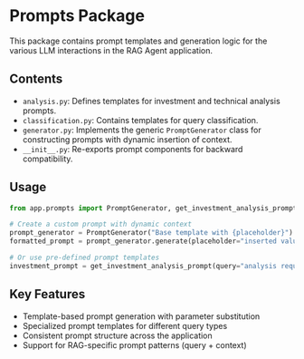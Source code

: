 # Prompts Package

This package contains prompt templates and generation logic for the various LLM interactions in the RAG Agent application.

## Contents

- `analysis.py`: Defines templates for investment and technical analysis prompts.
- `classification.py`: Contains templates for query classification.
- `generator.py`: Implements the generic `PromptGenerator` class for constructing prompts with dynamic insertion of context.
- `__init__.py`: Re-exports prompt components for backward compatibility.

## Usage

```python
from app.prompts import PromptGenerator, get_investment_analysis_prompt

# Create a custom prompt with dynamic context
prompt_generator = PromptGenerator("Base template with {placeholder}")
formatted_prompt = prompt_generator.generate(placeholder="inserted value")

# Or use pre-defined prompt templates
investment_prompt = get_investment_analysis_prompt(query="analysis request", context="relevant documents")
```

## Key Features

- Template-based prompt generation with parameter substitution
- Specialized prompt templates for different query types
- Consistent prompt structure across the application
- Support for RAG-specific prompt patterns (query + context)
